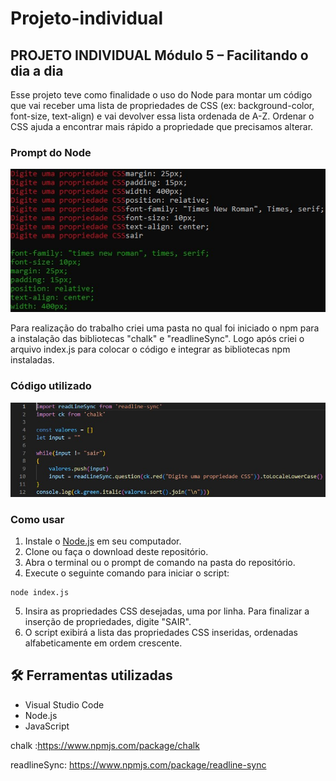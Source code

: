 # Projeto-individual

## PROJETO INDIVIDUAL Módulo 5 – Facilitando o dia a dia

Esse projeto teve como finalidade o uso do Node para montar um código que vai receber uma lista de propriedades de CSS (ex: background-color, font-size, text-align) e vai devolver essa lista ordenada de A-Z. Ordenar o CSS ajuda a encontrar mais rápido a propriedade que precisamos alterar.

### Prompt do Node 
![imagem Node Prompt](./img/print_prompt.jpg)

Para realização do trabalho criei uma pasta no qual foi iniciado o npm para a instalação das bibliotecas "chalk" e "readlineSync". Logo após criei o arquivo index.js para colocar o código e integrar as bibliotecas npm instaladas.

### Código utilizado
![imagem do código utilizado](./img/print_VScode.jpg)

### Como usar

1. Instale o [Node.js](https://nodejs.org/en/) em seu computador.
2. Clone ou faça o download deste repositório.
3. Abra o terminal ou o prompt de comando na pasta do repositório.
4. Execute o seguinte comando para iniciar o script:

```
node index.js
```

5. Insira as propriedades CSS desejadas, uma por linha. Para finalizar a inserção de propriedades, digite "SAIR".
6. O script exibirá a lista das propriedades CSS inseridas, ordenadas alfabeticamente em ordem crescente.

## :hammer_and_wrench: Ferramentas utilizadas
* Visual Studio Code
* Node.js
* JavaScript

chalk :https://www.npmjs.com/package/chalk

readlineSync: https://www.npmjs.com/package/readline-sync
